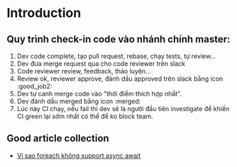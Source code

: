 # Introduction

## Quy trình check-in code vào nhánh chính master:
1) Dev code complete, tạo pull request, rebase, chạy tests, tự review...
2) Dev đưa merge request qua cho code reviewer trên slack
3) Code reviewer review, feedback, thảo luyện...
4) Review ok, reviewer approve, đánh dấu approved trên slack bằng icon :good_job2:
5) Dev tự canh merge code vào "thời điểm thích hợp nhất".
6) Dev đánh dấu merged bằng icon :merged:
7) Lúc này CI chạy, nếu fail thì dev sẽ là người đầu tiên investigate để khiến CI green lại sớm nhất có thể để ko block team.

## Good article collection

- [Vì sao foreach không support async await](https://anonystick.com/blog-developer/vi-sao-foreach-khong-support-async-await-2020052381240532#t-1)
